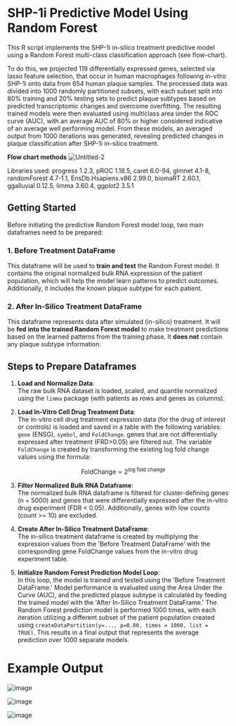 # SHP-1i Predictive Model Using Random Forest

This R script implements the SHP-1i in-silico treatment predictive model using a Random Forest multi-class classification approach (see flow-chart).

To do this, we projected 119 differentially expressed genes, selected via lasso feature selection, that occur in human macrophages following in-vitro SHP-1i onto data from 654 human plaque samples. The processed data was divided into 1000 randomly partitioned subsets, with each subset split into 80% training and 20% testing sets to predict plaque subtypes based on predicted transcriptomic changes and overcome overfitting. The resulting trained models were then evaluated using multiclass area under the ROC curve (AUC), with an average AUC of 80% or higher considered indicative of an average well performing model. From these models, an averaged output from 1000 iterations was generated, revealing predicted changes in plaque classification after SHP-1i in-silico treatment. 

**Flow chart methods**
![Untitled-2](https://github.com/user-attachments/assets/dcfb1ab0-7451-4232-8b8f-59eb26597ca8)



Libraries used:
progress 1.2.3,
pROC 1.18.5,
caret 6.0-94,
glmnet 4.1-8,
randomForest 4.7-1.1,
EnsDb.Hsapiens.v86 2.99.0,
biomaRT 2.60.1,
ggalluvial 0.12.5,
limma 3.60.4,
ggplot2 3.5.1

## Getting Started

Before initiating the predictive Random Forest model loop, two main dataframes need to be prepared:

### 1. Before Treatment DataFrame
This dataframe will be used to **train and test** the Random Forest model. It contains the original normalized bulk RNA expression of the patient population, which will help the model learn patterns to predict outcomes. Additionally, it includes the known plaque subtype for each patient.

### 2. After In-Silico Treatment DataFrame
This dataframe represents data after simulated (in-silico) treatment. It will be **fed into the trained Random Forest model** to make treatment predictions based on the learned patterns from the training phase. It **does not** contain any plaque subtype information.

## Steps to Prepare Dataframes

1. **Load and Normalize Data**:  
   The raw bulk RNA dataset is loaded, scaled, and quantile normalized using the `limma` package (with patients as rows and genes as columns).

2. **Load In-Vitro Cell Drug Treatment Data**:  
   The in-vitro cell drug treatment expression data (for the drug of interest or controls) is loaded and saved in a table with the following variables: `gene` (ENSG), `symbol`, and `FoldChange`. genes that are not differentially expressed after treatment (FRD>0.05) are filtered out. The variable `FoldChange` is created by transforming the existing log fold change values using the formula:

   $$
   \text{FoldChange} = 2^{\text{log fold change}}
   $$

3. **Filter Normalized Bulk RNA Dataframe**:  
   The normalized bulk RNA dataframe is filtered for cluster-defining genes (n = 5000) and genes that were differentially expressed after the in-vitro drug experiment (FDR < 0.05). Additionally, genes with low counts (count >= 10) are excluded.

4. **Create After In-Silico Treatment DataFrame**:  
   The in-silico treatment dataframe is created by multiplying the expression values from the 'Before Treatment DataFrame' with the corresponding gene FoldChange values from the in-vitro drug experiment table.

5. **Initialize Random Forest Prediction Model Loop**:  
   In this loop, the model is trained and tested using the 'Before Treatment DataFrame.' Model performance is evaluated using the Area Under the Curve (AUC), and the predicted plaque subtype is calculated by feeding the trained model with the 'After In-Silico Treatment DataFrame.' The Random Forest prediction model is performed 1000 times, with each iteration utilizing a different subset of the patient population created using `createDataPartition(y=..., p=0.80, times = 1000, list = TRUE)`. This results in a final output that represents the average prediction over 1000 separate models.


# Example Output

![image](https://github.com/user-attachments/assets/3faa77ec-978b-4137-af16-4f63c2fe438e)

![image](https://github.com/user-attachments/assets/c488dafd-de8f-44c5-a66e-aa2bb9656cf1)

![image](https://github.com/user-attachments/assets/ca400bd0-5556-4d4b-91dc-add4431b6359)





